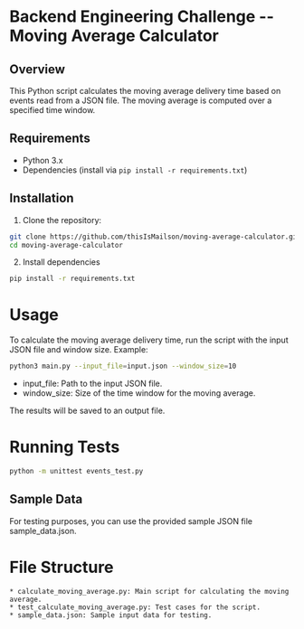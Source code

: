 # Backend Engineering Challenge -- Moving Average Calculator

## Overview

This Python script calculates the moving average delivery time based on events read from a JSON file. The moving average is computed over a specified time window.

## Requirements

* Python 3.x
* Dependencies (install via `pip install -r requirements.txt`)

## Installation

1. Clone the repository:
```bash
git clone https://github.com/thisIsMailson/moving-average-calculator.git
cd moving-average-calculator
```

2. Install dependencies
```bash
pip install -r requirements.txt
```

# Usage

To calculate the moving average delivery time, run the script with the input JSON file and window size. Example:
```bash
python3 main.py --input_file=input.json --window_size=10
```
* input_file: Path to the input JSON file.
* window_size: Size of the time window for the moving average.

The results will be saved to an output file.

# Running Tests
```bash
python -m unittest events_test.py 
```

## Sample Data

For testing purposes, you can use the provided sample JSON file sample_data.json.

# File Structure

    * calculate_moving_average.py: Main script for calculating the moving average.
    * test_calculate_moving_average.py: Test cases for the script.
    * sample_data.json: Sample input data for testing.
